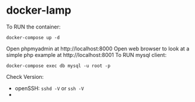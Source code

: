 # docker-lamp

To RUN the container:
```
docker-compose up -d
```
Open phpmyadmin at http://localhost:8000 Open web browser to look at a simple php example at http://localhost:8001
To RUN mysql client:
```
docker-compose exec db mysql -u root -p
```

Check Version:
* openSSH: `sshd -V` or `ssh -V`
* 